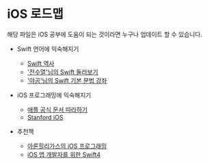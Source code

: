 # iOS 로드맵

해당 파일은 iOS 공부에 도움이 되는 것이라면 누구나 업데이트 할 수 있습니다.

* Swift 언어에 익숙해지기
	* [Swift 역사](http://terms.naver.com/entry.nhn?docId=3580556&cid=59088&categoryId=59096)
	* ['전수열'님의 Swift 둘러보기](https://devxoul.gitbooks.io/ios-with-swift-in-40-hours/content/Chapter-2/)
	* ['야곰'님의 Swift 기본 문법 강좌](https://yagom.github.io/swift_basic/)

* iOS 프로그래밍에 익숙해지기
	* [애플 공식 문서 따라하기](https://developer.apple.com/library/content/referencelibrary/GettingStarted/DevelopiOSAppsSwift/BuildABasicUI.html#//apple_ref/doc/uid/TP40015214-CH5-SW1)
	* [Stanford iOS](https://www.inflearn.com/course/stanford-ios-한글자막-강의/)

* 추천책
	* [아론힐리가스의 iOS 프로그래밍](http://www.kyobobook.co.kr/product/detailViewKor.laf?ejkGb=KOR&barcode=9791186697153)
	* [iOS 앱 개발자를 위한 Swift4](http://www.kyobobook.co.kr/product/detailViewKor.laf?ejkGb=KOR&mallGb=KOR&barcode=9788960882119&orderClick=LAG&Kc=)
